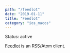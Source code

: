 ```yaml
---
path: "/feedlot"
date: "2019-01-11"
title: "Feedlot"
category: "ios_macos"
---
```


Status: active

[Feedlot](https://github.com/FiniteMonkeys/Feedlot) is an RSS/Atom client.
